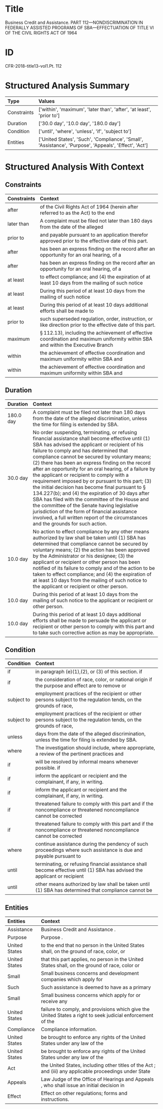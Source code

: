 # Title

 Business Credit and Assistance. PART 112—NONDISCRIMINATION IN FEDERALLY ASSISTED PROGRAMS OF SBA—EFFECTUATION OF TITLE VI OF THE CIVIL RIGHTS ACT OF 1964


# ID

 CFR-2018-title13-vol1.Pt. 112


# Structured Analysis Summary

| Type        | Values                                                                                                |
|:------------|:------------------------------------------------------------------------------------------------------|
| Constraints | ['within', 'maximum', 'later than', 'after', 'at least', 'prior to']                                  |
| Duration    | ['30.0 day', '10.0 day', '180.0 day']                                                                 |
| Condition   | ['until', 'where', 'unless', 'if', 'subject to']                                                      |
| Entities    | ['United States', 'Such', 'Compliance', 'Small', 'Assistance', 'Purpose', 'Appeals', 'Effect', 'Act'] |


# Structured Analysis With Context

 


## Constraints

| Constraints   | Context                                                                                                                                     |
|:--------------|:--------------------------------------------------------------------------------------------------------------------------------------------|
| after         | of the Civil Rights Act of 1964 (herein after referred to as the Act) to the end                                                            |
| later than    | A complaint must be filed not  later than 180 days from the date of the alleged                                                             |
| prior to      | and payable pursuant to an application therefor approved prior to  the effective date of this part.                                         |
| after         | has been an express finding on the record after an opportunity for an oral hearing, of a                                                    |
| after         | has been an express finding on the record after an opportunity for an oral hearing, of a                                                    |
| at least      | to effect compliance; and (4) the expiration of at least 10 days from the mailing of such notice                                            |
| at least      | During this period of  at least 10 days from the mailing of such notice                                                                     |
| at least      | During this period of  at least 10 days additional efforts shall be made to                                                                 |
| prior to      | such superseded regulation, order, instruction, or like direction prior to  the effective date of this part.                                |
| maximum       | &#167;&#8201;112.13), including the achievement of effective coordination and maximum uniformity within SBA and within the Executive Branch |
| within        | the achievement of effective coordination and maximum uniformity within  SBA and                                                            |
| within        | the achievement of effective coordination and maximum uniformity within  SBA and                                                            |


## Duration

| Duration   | Context                                                                                                                                                                                                                                                                                                                                                                                                                                                                                                                                                                                                                                                                                                                                                                                                                    |
|:-----------|:---------------------------------------------------------------------------------------------------------------------------------------------------------------------------------------------------------------------------------------------------------------------------------------------------------------------------------------------------------------------------------------------------------------------------------------------------------------------------------------------------------------------------------------------------------------------------------------------------------------------------------------------------------------------------------------------------------------------------------------------------------------------------------------------------------------------------|
| 180.0 day  | A complaint must be filed not later than 180 days from the date of the alleged discrimination, unless the time for filing is extended by SBA.                                                                                                                                                                                                                                                                                                                                                                                                                                                                                                                                                                                                                                                                              |
| 30.0 day   | No order suspending, terminating, or refusing financial assistance shall become effective until (1) SBA has advised the applicant or recipient of his failure to comply and has determined that compliance cannot be secured by voluntary means; (2) there has been an express finding on the record after an opportunity for an oral hearing, of a failure by the applicant or recipient to comply with a requirement imposed by or pursuant to this part; (3) the initial decision has become final pursuant to &#167;&#8201;134.227(b); and (4) the expiration of 30 days after SBA has filed with the committee of the House and the committee of the Senate having legislative jurisdiction of the form of financial assistance involved, a full written report of the circumstances and the grounds for such action. |
| 10.0 day   | No action to effect compliance by any other means authorized by law shall be taken until (1) SBA has determined that compliance cannot be secured by voluntary means; (2) the action has been approved by the Administrator or his designee; (3) the applicant or recipient or other person has been notified of its failure to comply and of the action to be taken to effect compliance; and (4) the expiration of at least 10 days from the mailing of such notice to the applicant or recipient or other person.                                                                                                                                                                                                                                                                                                       |
| 10.0 day   | During this period of at least 10 days from the mailing of such notice to the applicant or recipient or other person.                                                                                                                                                                                                                                                                                                                                                                                                                                                                                                                                                                                                                                                                                                      |
| 10.0 day   | During this period of at least 10 days additional efforts shall be made to persuade the applicant or recipient or other person to comply with this part and to take such corrective action as may be appropriate.                                                                                                                                                                                                                                                                                                                                                                                                                                                                                                                                                                                                          |


## Condition

| Condition   | Context                                                                                                                   |
|:------------|:--------------------------------------------------------------------------------------------------------------------------|
| if          | in paragraph (e)(1),(2), or (3) of this section. if                                                                       |
| if          | the consideration of race, color, or national origin if the purpose and effect are to remove or                           |
| subject to  | employment practices of the recipient or other persons subject to the regulation tends, on the grounds of race,           |
| subject to  | employment practices of the recipient or other persons subject to the regulation tends, on the grounds of race,           |
| unless      | days from the date of the alleged discrimination, unless  the time for filing is extended by SBA.                         |
| where       | The investigation should include,  where appropriate, a review of the pertinent practices and                             |
| if          | will be resolved by informal means whenever possible. if                                                                  |
| if          | inform the applicant or recipient and the complainant, if  any, in writing.                                               |
| if          | inform the applicant or recipient and the complainant, if  any, in writing.                                               |
| if          | threatened failure to comply with this part and if the noncompliance or threatened noncompliance cannot be corrected      |
| if          | threatened failure to comply with this part and if the noncompliance or threatened noncompliance cannot be corrected      |
| where       | continue assistance during the pendency of such proceedings where such assistance is due and payable pursuant to          |
| until       | terminating, or refusing financial assistance shall become effective until (1) SBA has advised the applicant or recipient |
| until       | other means authorized by law shall be taken until (1) SBA has determined that compliance cannot be                       |


## Entities

| Entities      | Context                                                                                                    |
|:--------------|:-----------------------------------------------------------------------------------------------------------|
| Assistance    | Business Credit and  Assistance .                                                                          |
| Purpose       | Purpose .                                                                                                  |
| United States | to the end that no person in the United States shall, on the ground of race, color, or                     |
| United States | that this part applies, no person in the United States shall, on the ground of race, color or              |
| Small         | Small business concerns and development companies which apply for                                          |
| Such          | Such assistance is deemed to have as a primary                                                             |
| Small         | Small business concerns which apply for or receive any                                                     |
| United States | failure to comply, and provisions which give the United States a right to seek judicial enforcement of the |
| Compliance    | Compliance  information.                                                                                   |
| United States | be brought to enforce any rights of the United States  under any law of the                                |
| United States | be brought to enforce any rights of the United States  under any law of the                                |
| Act           | the United States, including other titles of the Act ; and (iii) any applicable proceedings under State    |
| Appeals       | Law Judge of the Office of Hearings and Appeals , who shall issue an initial decision in                   |
| Effect        | Effect  on other regulations; forms and instructions.                                                      |


